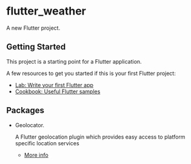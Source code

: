 # flutter_weather

A new Flutter project.

## Getting Started

This project is a starting point for a Flutter application.

A few resources to get you started if this is your first Flutter project:

- [Lab: Write your first Flutter app](https://flutter.dev/docs/get-started/codelab)
- [Cookbook: Useful Flutter samples](https://flutter.dev/docs/cookbook)

## Packages

* Geolocator.

    A Flutter geolocation plugin which provides easy access to platform specific location services 

    - [More info](https://pub.dev/packages/geolocator)

